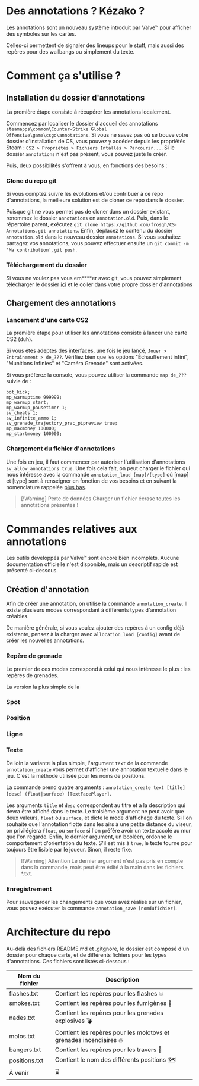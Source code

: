 # Des annotations ? Kézako ?

Les annotations sont un nouveau système introduit par Valve™ pour afficher des symboles sur les cartes.

Celles-ci permettent de signaler des lineups pour le stuff, mais aussi des repères pour des wallbangs ou simplement du texte.

# Comment ça s'utilise ?

## Installation du dossier d'annotations

La première étape consiste à récupérer les annotations localement.

Commencez par localiser le dossier d'accueil des annotations `steamapps\common\Counter-Strike Global Offensive\game\csgo\annotations`. Si vous ne savez pas où se trouve votre dossier d'installation de CS, vous pouvez y accéder depuis les propriétés Steam : `CS2 > Propriétés > Fichiers Intallés > Parcourir...`. Si le dossier `annotations` n'est pas présent, vous pouvez juste le créer.

Puis, deux possibilités s'offrent à vous, en fonctions des besoins :

### Clone du repo git

Si vous comptez suivre les évolutions et/ou contribuer à ce repo d'annotations, la meilleure solution est de cloner ce repo dans le dossier. 

Puisque git ne vous permet pas de cloner dans un dossier existant, renommez le dossier `annotations` en `annotation.old`. Puis, dans le répertoire parent, exécutez `git clone https://github.com/frosqh/CS-Annotations.git annotations`. Enfin, déplacez le contenu du dossier `annotation.old` dans le nouveau dossier `annotations`. Si vous souhaitez partagez vos annotations, vous pouvez effectuer ensuite un `git commit -m 'Ma contribution'`, `git push`.

### Téléchargement du dossier

Si vous ne voulez pas vous em\*\*\*\*er avec git, vous pouvez simplement télécharger le dossier [ici](https://github.com/frosqh/CS-Annotations/archive/refs/heads/main.zip) et le coller dans votre propre dossier d'annotations 

## Chargement des annotations

### Lancement d'une carte CS2

La première étape pour utiliser les annotations consiste à lancer une carte CS2 (duh).

Si vous êtes adeptes des interfaces, une fois le jeu lancé, `Jouer > Entraînement > de_???`. Vérifiez bien que les options "Échauffement infini", "Munitions Infinies" et "Caméra Grenade" sont activées. 

Si vous préférez la console, vous pouvez utiliser la commande `map de_???` suivie de : 

```
bot_kick;
mp_warmuptime 999999;
mp_warmup_start;
mp_warmup_pausetimer 1;
sv_cheats 1;
sv_infinite_ammo 1;
sv_grenade_trajectory_prac_pipreview true;
mp_maxmoney 100000;
mp_startmoney 100000;
```

### Chargement du fichier d'annotations

Une fois en jeu, il faut commencer par autoriser l'utilisation d'annotations `sv_allow_annotations true`. Une fois cela fait, on peut charger le fichier qui nous intéresse avec la commande `annotation_load [map]/[type]` où \[map\] et \[type\] sont à renseigner en fonction de vos besoins et en suivant la nomenclature rappelée [plus bas](https://github.com/frosqh/CS-Annotations?tab=readme-ov-file#architecture-du-repo).


>[!Warning] Perte de données
> Charger un fichier écrase toutes les annotations présentes !

# Commandes relatives aux annotations

Les outils développés par Valve™ sont encore bien incomplets. Aucune documentation officielle n'est disponible, mais un descriptif rapide est présenté ci-dessous.
## Création d'annotation

Afin de créer une annotation, on utilise la commande `annotation_create`. Il existe plusieurs modes correspondant à différents types d'annotation créables.

De manière générale, si vous voulez ajouter des repères à un config déjà existante, pensez à la charger avec `allocation_load [config]` avant de créer les nouvelles annotations.
### Repère de grenade

Le premier de ces modes correspond à celui qui nous intéresse le plus : les repères de grenades. 

La version la plus simple de la

### Spot

### Position

### Ligne

### Texte

De loin la variante la plus simple, l'argument `text` de la commande `annotation_create` vous permet d'afficher une annotation textuelle dans le jeu. C'est la méthode utilisée pour les noms de positions. 

La commande prend quatre arguments : `annotation_create text [title] [desc] (float|surface) [TextFacePlayer]`.

Les arguments `title` et `desc` correspondent au titre et à la description qui devra être affiché dans le texte. Le troisième argument ne peut avoir que deux valeurs, `float` ou `surface`, et dicte le mode d'affichage du texte. Si l'on souhaite que l'annotation flotte dans les airs à une petite distance du viseur, on privilégiera `float`, ou `surface` si l'on préfère avoir un texte accolé au mur que l'on regarde. Enfin, le dernier argument, un booléen, ordonne le comportement d'orientation du texte. S'il est mis à `true`, le texte tourne pour toujours être lisible par le joueur. Sinon, il reste fixe.

>[!Warning] Attention
>Le dernier argument n'est pas pris en compte dans la commande, mais peut être édité à la main dans les fichiers *.txt.

### Enregistrement 

Pour sauvegarder les changements que vous avez réalisé sur un fichier, vous pouvez exécuter la commande `annotation_save [nomdufichier]`.


# Architecture du repo

Au-delà des fichiers README.md et .gitgnore, le dossier est composé d'un dossier pour chaque carte, et de différents fichiers pour les types d'annotations. Ces fichiers sont listés ci-dessous : 

| Nom du fichier | Description                                                        |
| -------------- | ------------------------------------------------------------------ |
| flashes.txt    | Contient les repères pour les flashes 💥                           |
| smokes.txt     | Contient les repères pour les fumigènes 🚬                         |
| nades.txt      | Contient les repères pour les grenades explosives 💣               |
| molos.txt      | Contient les repères pour les molotovs et grenades incendiaires 🔥 |
| bangers.txt    | Contient les repères pour les travers 🧱                           |
| positions.txt  | Contient le nom des différents positions 🗺                        |
| À venir        | ⌛                                                                  |
